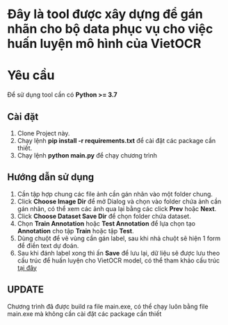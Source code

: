 # Đây là tool được xây dựng để gán nhãn cho bộ data phục vụ cho việc huấn luyện mô hình của VietOCR

# Yêu cầu

Để sử dụng tool cần có **Python >= 3.7**

## Cài đặt

1. Clone Project này.
2. Chạy lệnh **pip install -r requirements.txt** để cài đặt các package cần thiết.
3. Chạy lệnh **python main.py** để chạy chương trình

## Hướng dẫn sử dụng

1. Cần tập hợp chung các file ảnh cần gán nhãn vào một folder chung.
2. Click **Choose Image Dir** để mở Dialog và chọn vào folder chứa ảnh cần gán nhãn, có thể xem các ảnh qua lại bằng các click **Prev** hoặc **Next**.
3. Click **Choose Dataset Save Dir** để chọn folder chứa dataset.
4. Chọn **Train Annotation** hoặc **Test Annotation** để lựa chọn tạo **Annotation** cho tập **Train** hoặc tập **Test**.
5. Dùng chuột để vẽ vùng cần gán label, sau khi nhả chuột sẽ hiện 1 form để điền text dự đoán.
6. Sau khi đánh label xong thì ấn **Save** để lưu lại, dữ liệu sẽ được lưu theo cấu trúc để huấn luyện cho VietOCR model, có thể tham khảo cấu trúc [tại đây](https://vocr.vn/data/vietocr/data_line.zip)

## UPDATE

Chương trình đã được build ra file main.exe, có thể chạy luôn bằng file main.exe mà không cần cài đặt các package cần thiết